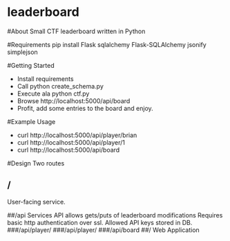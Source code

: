 leaderboard
===========
#About
Small CTF leaderboard written in Python

#Requirements
pip install Flask sqlalchemy Flask-SQLAlchemy jsonify simplejson

#Getting Started
 * Install requirements
 * Call python create_schema.py
 * Execute ala python ctf.py
 * Browse http://localhost:5000/api/board
 * Profit, add some entries to the board and enjoy.


#Example Usage
 * curl http://localhost:5000/api/player/brian
 * curl http://localhost:5000/api/player/1
 * curl http://localhost:5000/api/board

#Design
Two routes
## /
User-facing service.

##/api
Services API allows gets/puts of leaderboard modifications
Requires basic http authentication over ssl. Allowed API keys stored in DB.
###/api/player/<integer id>
###/api/player/<string username>
###/api/board
##/
Web Application


